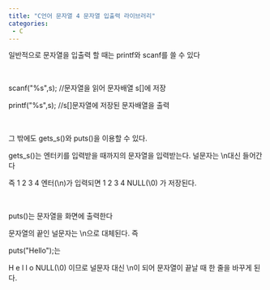```yaml
---
title: "C언어 문자열 4 문자열 입출력 라이브러리"
categories:
 - C
---
```








일반적으로 문자열을 입출력 할 때는 printf와 scanf를 쓸 수 있다

​

scanf("%s",s); //문자열을 읽어 문자배열 s[]에 저장

printf("%s",s); //s[]문자열에 저장된 문자배열을 출력

​

그 밖에도 gets\_s()와 puts()을 이용할 수 있다.

gets\_s()는 엔터키를 입력받을 때까지의 문자열을 입력받는다. 널문자는 \n대신 들어간다

즉 1 2 3 4 엔터(\n)가 입력되면 1 2 3 4 NULL(\0) 가 저장된다.

​

puts()는 문자열을 화면에 출력한다

문자열의 끝인 널문자는 \n으로 대체된다. 즉

puts("Hello");는 

H e l l o NULL(\0) 이므로 널문자 대신 \n이 되어 문자열이 끝날 때 한 줄을 바꾸게 된다.




 

